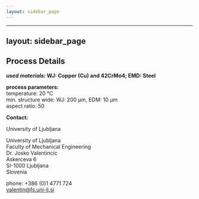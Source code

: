 ```yaml
---
layout: sidebar_page
---
```


---
layout: sidebar_page
---

## Process Details

__*used materials:* WJ: Copper (Cu) and 42CrMo4; EMD: Steel__

__process parameters:__	   
temperature:	20 °C  
min. structure wide:	WJ: 200 µm, EDM: 10 µm  
aspect ratio:	50
<!--break-->
__Contact:__

University of Ljubljana

University of Ljubljana  
Faculty of Mechanical Engineering  
Dr. Josko Valentincic  
Askerceva 6  
SI-1000 Ljubljana  
Slovenia  

phone: +386 (0)1 4771 724  
valentin@fs.uni-lj.si